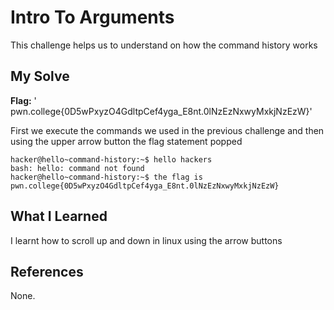 # Intro To Arguments
This challenge helps us to understand on how the command history works

## My Solve
**Flag:** ' pwn.college{0D5wPxyzO4GdltpCef4yga_E8nt.0lNzEzNxwyMxkjNzEzW}'

First we execute the commands we used in the previous challenge and then using the upper arrow button the flag statement popped

```
hacker@hello~command-history:~$ hello hackers
bash: hello: command not found
hacker@hello~command-history:~$ the flag is pwn.college{0D5wPxyzO4GdltpCef4yga_E8nt.0lNzEzNxwyMxkjNzEzW}
```

## What I Learned
I learnt how to scroll up and down in linux using the arrow buttons
## References
None.
